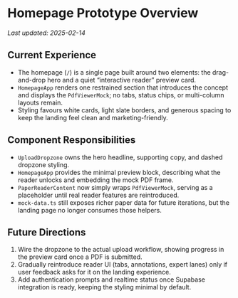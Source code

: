 # Homepage Prototype Overview

_Last updated: 2025-02-14_

## Current Experience
- The homepage (`/`) is a single page built around two elements: the drag-and-drop hero and a quiet “interactive reader” preview card.
- `HomepageApp` renders one restrained section that introduces the concept and displays the `PdfViewerMock`; no tabs, status chips, or multi-column layouts remain.
- Styling favours white cards, light slate borders, and generous spacing to keep the landing feel clean and marketing-friendly.

## Component Responsibilities
- `UploadDropzone` owns the hero headline, supporting copy, and dashed dropzone styling.
- `HomepageApp` provides the minimal preview block, describing what the reader unlocks and embedding the mock PDF frame.
- `PaperReaderContent` now simply wraps `PdfViewerMock`, serving as a placeholder until real reader features are reintroduced.
- `mock-data.ts` still exposes richer paper data for future iterations, but the landing page no longer consumes those helpers.

## Future Directions
1. Wire the dropzone to the actual upload workflow, showing progress in the preview card once a PDF is submitted.
2. Gradually reintroduce reader UI (tabs, annotations, expert lanes) only if user feedback asks for it on the landing experience.
3. Add authentication prompts and realtime status once Supabase integration is ready, keeping the styling minimal by default.
